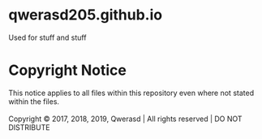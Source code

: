 # qwerasd205.github.io

Used for stuff and stuff

# Copyright Notice

This notice applies to all files within this repository even where not stated within the files.<br>
<br>
Copyright © 2017, 2018, 2019, Qwerasd | All rights reserved | DO NOT DISTRIBUTE
